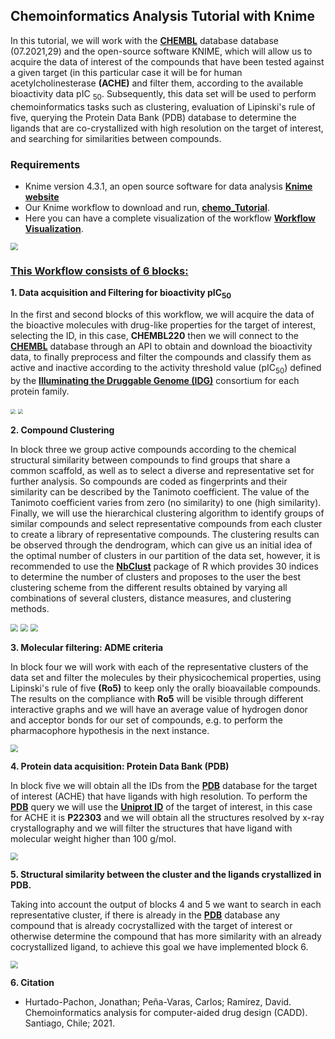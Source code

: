 ## Chemoinformatics Analysis Tutorial with Knime

In this tutorial, we will work with the <a href="https://www.ebi.ac.uk/chembl" target="_blank"><b>CHEMBL</b></a> database database (07.2021,29) and the open-source software KNIME, which will allow us to acquire the data of interest of the compounds that have been tested against a given target (in this particular case it will be for human acetylcholinesterase  **(ACHE)** and filter them, according to the available bioactivity data pIC <sub>50</sub>.  Subsequently, this data set will be used to perform chemoinformatics tasks such as clustering, evaluation of Lipinski's rule of five, querying the Protein Data Bank (PDB) database to determine the ligands that are co-crystallized with high resolution on the target of interest, and searching for similarities between compounds. 

### Requirements

+ Knime version 4.3.1, an open source software for data analysis <b><a href="https://www.knime.com/" target="_blank">Knime website</a></b>
+ Our Knime workflow to download and run, <a href="https://github.com//jdhurtadop2017/Chemoinformatics-Analysis-Tutorial-with-Knime/raw/master/chemo_Tutorial.knar.knwf">**chemo_Tutorial**</a>.
+ Here you can have a complete visualization of the workflow <a href="https://tutorial-chemoinformatics-knime.netlify.app/" target="_blank">**Workflow Visualization**</a>.

<img src="./media\Workflow.png" style="zoom:75%;" />

### **<u>This Workflow consists of 6 blocks:</u>**

**1. Data acquisition  and Filtering for bioactivity pIC<sub>50</sub>**

In the first and second blocks of this workflow, we will acquire the data of the bioactive molecules with drug-like properties for the target of interest, selecting the ID, in this case, **CHEMBL220** then we will connect to the <a href="https://www.ebi.ac.uk/chembl" target="_blank"><b>CHEMBL</b></a>  database through an API to obtain and download the bioactivity data, to finally preprocess and filter the compounds and classify them as active and inactive according to the activity threshold value (pIC<sub>50</sub>) defined by the  <a href="https://druggablegenome.net/" target="_blank"><b> Illuminating the Druggable Genome (IDG)</b></a> consortium for each protein family.

<img src="./media/Figure_1.png" style="zoom:50%;" />



<img src="./media/Figure_2.png" style="zoom:50%;" />

**2.  Compound Clustering** 

In block three we group active compounds according to the chemical structural similarity between compounds to find groups that share a common scaffold, as well as to select a diverse and representative set for further analysis. So compounds are coded as fingerprints and their similarity can be described by the Tanimoto coefficient. The value of the Tanimoto coefficient varies from zero (no similarity) to one (high similarity). Finally, we will use the hierarchical clustering algorithm to identify groups of similar compounds and select representative compounds from each cluster to create a library of representative compounds. The clustering results can be observed through the dendrogram, which can give us an initial idea of the optimal number of clusters in our partition of the data set, however, it is recommended to use the <a href="https://www.rdocumentation.org/packages/NbClust/versions/3.0/topics/NbClust" target="_blank"><b>NbClust</b></a>   package of R which provides 30 indices to determine the number of clusters and proposes to the user the best clustering scheme from the different results obtained by varying all combinations of several clusters, distance measures, and clustering methods.

<img src="./media/Figure_3.png" style="zoom:75%;" />

<img src="./media/Figure_4.png" style="zoom:75%;" />

<img src="./media/Figure_5.png" style="zoom:75%;" />

**3. Molecular filtering: ADME criteria**

In block four we will work with each of the representative clusters of the data set and filter the molecules by their physicochemical properties, using Lipinski's rule of five **(Ro5)** to keep only the orally bioavailable compounds. The results on the compliance with **Ro5** will be visible through different interactive graphs and we will have an average value of hydrogen donor and acceptor bonds for our set of compounds, e.g. to perform the pharmacophore hypothesis in the next instance.

<img src="./media/Figure_6.png" style="zoom:75%;" />

**4. Protein data acquisition: Protein Data Bank (PDB)**

In block five we will obtain all the IDs from the <a href="https://www.rcsb.org/"><b>PDB</b></a> database for the target of interest (ACHE) that have ligands with high resolution. To perform the <a href="https://www.rcsb.org/"><b>PDB</b></a> query we will use the <a href="https://www.uniprot.org/uniprot/P22303"><b>Uniprot ID</b></a>  of the target of interest, in this case for ACHE it is **P22303** and we will obtain all the structures resolved by x-ray crystallography and we will filter the structures that have ligand with molecular weight higher than 100 g/mol.

<img src="./media/Figure_7.png" style="zoom:75%;" />

**5. Structural similarity between the cluster and the ligands crystallized in PDB.**

Taking into account the output of blocks 4 and 5 we want to search in each representative cluster, if there is already in the <a href="https://www.rcsb.org/"><b>PDB</b></a> database any compound that is already cocrystallized with the target of interest or otherwise determine the compound that has more similarity with an already cocrystallized ligand, to achieve this goal we have implemented block 6. 

<img src="./media/Figure_8.png" style="zoom:75%;" />

**6. Citation**

* Hurtado-Pachon, Jonathan; Peña-Varas, Carlos; Ramírez, David. Chemoinformatics analysis for computer-aided drug design (CADD). Santiago, Chile; 2021.

